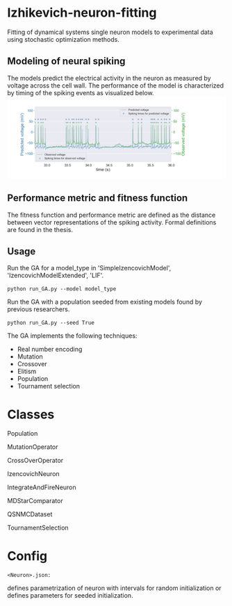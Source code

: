 # Izhikevich-neuron-fitting
Fitting of dynamical systems single neuron models to experimental data using stochastic optimization methods.

## Modeling of neural spiking
The models predict the electrical activity in the neuron as measured by voltage across the cell wall. The performance of the model is characterized by timing of the spiking events as visualized below.
![](izhikevich_visualization/Iz_model_spiking.jpg)

## Performance metric and fitness function
The fitness function and performance metric are defined as the distance between vector representations of the spiking activity. Formal definitions are found in the thesis.


## Usage
Run the GA for a model_type in 'SimpleIzencovichModel', 'IzencovichModelExtended', 'LIF'.

    python run_GA.py --model model_type
    
Run the GA with a population seeded from existing models found by previous researchers.

    python run_GA.py --seed True
    

The GA implements the following techniques:
* Real number encoding
* Mutation
* Crossover
* Elitism
* Population
* Tournament selection


# Classes

Population

MutationOperator

CrossOverOperator

IzencovichNeuron

IntegrateAndFireNeuron

MDStarComparator

QSNMCDataset

TournamentSelection

# Config


    <Neuron>.json: 
  
  
defines parametrization of neuron with intervals for random initialization or defines parameters for seeded initialization.

